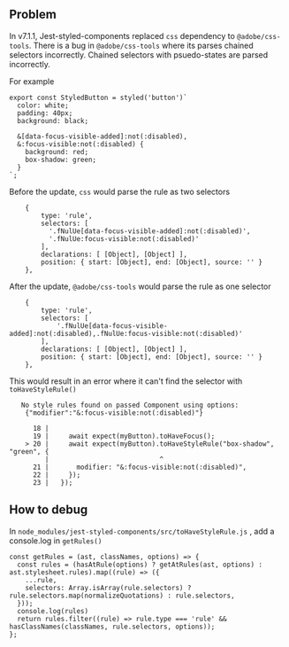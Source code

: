 ## Problem

In v7.1.1, Jest-styled-components replaced `css` dependency to `@adobe/css-tools`. There is a bug in `@adobe/css-tools` where its
parses chained selectors incorrectly. Chained selectors with psuedo-states are parsed incorrectly.

For example

```
export const StyledButton = styled('button')`
  color: white;
  padding: 40px;
  background: black;

  &[data-focus-visible-added]:not(:disabled),
  &:focus-visible:not(:disabled) {
    background: red;
    box-shadow: green;
  }
`;

```

Before the update, `css` would parse the rule as two selectors

```
    {
        type: 'rule',
        selectors: [
          '.fNulUe[data-focus-visible-added]:not(:disabled)',
          '.fNulUe:focus-visible:not(:disabled)'
        ],
        declarations: [ [Object], [Object] ],
        position: { start: [Object], end: [Object], source: '' }
    },
```
After the update, `@adobe/css-tools` would parse the rule as one selector

```
    {
        type: 'rule',
        selectors: [
            '.fNulUe[data-focus-visible-added]:not(:disabled),.fNulUe:focus-visible:not(:disabled)'
        ],
        declarations: [ [Object], [Object] ],
        position: { start: [Object], end: [Object], source: '' }
    },
```

This would result in an error where it can't find the selector with `toHaveStyleRule()`

```
   No style rules found on passed Component using options:
    {"modifier":"&:focus-visible:not(:disabled)"}

      18 |
      19 |     await expect(myButton).toHaveFocus();
    > 20 |     await expect(myButton).toHaveStyleRule("box-shadow", "green", {
         |                            ^
      21 |       modifier: "&:focus-visible:not(:disabled)",
      22 |     });
      23 |   });

```

## How to debug

In `node_modules/jest-styled-components/src/toHaveStyleRule.js` , add a console.log in `getRules()`


```
const getRules = (ast, classNames, options) => {
  const rules = (hasAtRule(options) ? getAtRules(ast, options) : ast.stylesheet.rules).map((rule) => ({
    ...rule,
    selectors: Array.isArray(rule.selectors) ? rule.selectors.map(normalizeQuotations) : rule.selectors,
  }));
  console.log(rules)
  return rules.filter((rule) => rule.type === 'rule' && hasClassNames(classNames, rule.selectors, options));
};
```